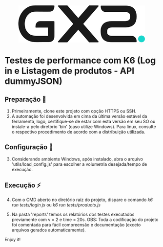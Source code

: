 <p align="center">
  <img src="./.github/logo.png" alt="poster">
</p>

# Testes de performance com K6 (Log in e Listagem de produtos - API dummyJSON)

## Preparação 📍
1. Primeiramente, clone este projeto com opção HTTPS ou SSH.
2. A automação foi desenvolvida em cima da última versão estável da ferramenta, logo, certifique-se de estar com esta versão em seu SO ou instale-a pelo diretório 'bin' (caso utilize Windows). Para linux, consulte o respectivo procedimento de acordo com a distribuição utilizada.

## Configuração 🏁
3. Considerando ambiente Windows, após instalado, abra o arquivo 'utils/load_config.js' para escolher a volumetria desejada/tempo de execução.

## Execução ⚡
4. Com o CMD aberto no diretório raíz do projeto, dispare o comando _k6 run tests/login.js_ ou _k6 run tests/products.js_ 

5. Na pasta 'reports' temos os relatórios dos testes executados previamente com v = 2 e time = 20s.
OBS: Toda a codificação do projeto foi comentada para fácil compreensão e documentação (exceto arquivos gerados automaticamente).


Enjoy it!